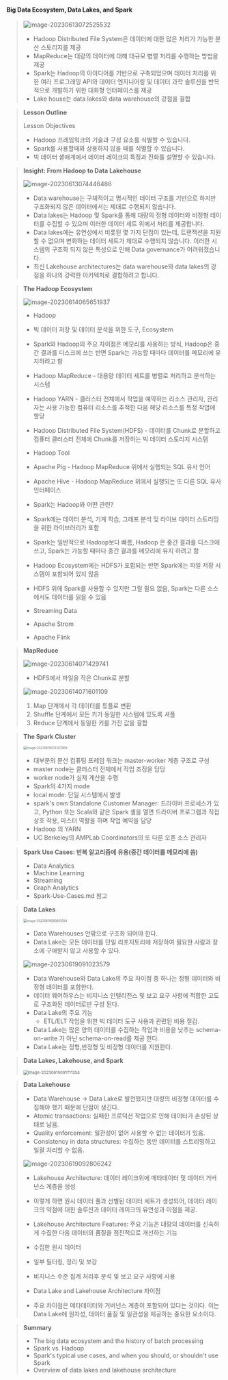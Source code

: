 #### Big Data Ecosystem, Data Lakes, and Spark

>![image-20230613072525532](C:\Users\user\AppData\Roaming\Typora\typora-user-images\image-20230613072525532.png)
>
>* Hadoop Distributed File System은 데이터에 대한 많은 처리가 가능한 분산 스토리지를 제공
>* MapReduce는 대량의 데이터에 대해 대규모 병렬 처리를 수행하는 방법을 제공
>* Spark는 Hadoop의 아이디어를 기반으로 구축되었으며 데이터 처리를 위한 여러 프로그래밍 API와 데이터 엔지니어링 및 데이터 과학 솔루션을 반복적으로 개발하기 위한 대화형 인터페이스를 제공
>* Lake house는 data lakes와 data warehouse의 강점을 결합

>**Lesson Outline**
>
>Lesson Objectives
>
>* Hadoop 프레임워크의 기술과 구성 요소를 식별할 수 있습니다.
>* Spark를 사용할때와 상용하지 않을 때를 식별할 수 있습니다.
>* 빅 데이터 샡애계에서 데이터 레이크의 특징과 진화를 설명할 수 있습니다.

>**Insight: From Hadoop to Data Lakehouse**
>
>![image-20230613074446486](C:\Users\user\AppData\Roaming\Typora\typora-user-images\image-20230613074446486.png)
>
>* Data warehouse는 구체적이고 명시적인 데이터 구조를 기반으로 하지만 구조화되지 않은 데이터에서는 제대로 수행되지 않습니다.
>* Data lakes는 Hadoop 및 Spark를 통해 대량의 정형 데이터와 비정형 데이터를 수집할 수 있으며 이러한 데이터 세트 위에서 처리를 제공합니다.
>* Data lakes에는 유연성에서 비롯된 몇 가지 단점이 있는데, 트랜잭션을 지원할 수 없으며 변화하는 데이터 세트가 제대로 수행되지 않습니다. 이러한 시스템의 구조화 되지 않은 특성으로 인해 Data governance가 어려워졌습니다.
>* 최신 Lakehouse architectures는 data warehouse와 data lakes의 강점을 하나의 강력한 아키텍처로 결합하려고 합니다.

>**The Hadoop Ecosystem**
>
>![image-20230614065651937](C:\Users\user\AppData\Roaming\Typora\typora-user-images\image-20230614065651937.png)
>
>* Hadoop
>  * 빅 데이터 저장 및 데이터 분석을 위한 도구, Ecosystem
>  * Spark와 Hadoop의 주요 차이점은 메모리를 사용하는 방식, Hadoop은 중간 결과를 디스크에 쓰는 반면 Spark는 가능할 때마다 데이터를 메모리에 유지하려고 함
>* Hadoop MapReduce - 대용량 데이터 세트를 병렬로 처리하고 분석하는 시스템
>* Hadoop YARN - 클러스터 전체에서 작업을 예약하는 리소스 관리자, 관리자는 사용 가능한 컴퓨터 리소스를 추적한 다음 해당 리소스를 특정 작업에 할당
>
>* Hadoop Distributed File System(HDFS) - 데이터를 Chunk로 분할하고 컴퓨터 클러스터 전체에 Chunk를 저장하는 빅 데이터 스토리지 시스템
>* Hadoop Tool
>  * Apache Pig - Hadoop MapReduce 위에서 실행되는 SQL 유사 언어
>  * Apache Hive - Hadoop MapReduce 위에서 실행되는 또 다른 SQL 유사 인터페이스
>
>* Spark는 Hadoop와 어떤 관련?
>  * Spark에는 데이터 분석, 기계 학습, 그래프 분석 및 라이브 데이터 스트리밍을 위한 라이브러리가 포함
>  * Spark는 일반적으로 Hadoop보다 빠름, Hadoop 은 중간 결과를 디스크에 쓰고, Spark는 가능할 때마다 중간 결과를 메모리에 유지 하려고 함
>  * Hadoop Ecosystem에는 HDFS가 포함되는 반면 Spark에는 파일 저장 시스템이 포함되어 있지 않음
>  * HDFS 위에 Spark를 사용할 수 있지만 그럴 필요 없음, Spark는 다른 소스에서도 데이터를 읽을 수 있음
>* Streaming Data
>  * Apache Strom
>  * Apache Flink

>**MapReduce** 
>
>![image-20230614071429741](C:\Users\user\AppData\Roaming\Typora\typora-user-images\image-20230614071429741.png)
>
>* HDFS에서 파일을 작은 Chunk로 분할
>
>![image-20230614071601109](C:\Users\user\AppData\Roaming\Typora\typora-user-images\image-20230614071601109.png)
>
>1. Map 단계에서 각 데이터를 튜플로 변환
>2. Shuffle 단계에서 모든 키가 동일한 시스템에 있도록 셔플
>3. Reduce 단계에서 동일한  키를 가진 값을 결합
>

>**The Spark Cluster**
>
><img src="C:\Users\user\AppData\Roaming\Typora\typora-user-images\image-20230619074307909.png" alt="image-20230619074307909" style="zoom:50%;" />
>
>* 대부분의 분산 컴퓨팅 프레임 워크는 master-worker 계층 구조로 구성
>* master node는 클러스터 전체에서 작업 조정을 담당
>* worker node가 실제 계산을 수행
>* Spark의 4가지 mode
>  * local mode: 단일 시스템에서 발생
>  * spark's own Standalone Customer Manager: 드라이버 프로세스가 있고, Python 또는 Scala와 같은 Spark 셸을 열면 드라이버 프로그램과 직접 상호 작용, 마스터 역활을 하며 작업 예약을 담당
>  * Hadoop 의 YARN
>  * UC Berkeley의 AMPLab Coordinators의 또 다른 오픈 소스 관리자

>**Spark Use Cases: 반복 알고리즘에 유용(중간 데이터를 메모리에 씀)**
>
>* Data Analytics
>* Machine Learning
>* Streaming
>* Graph Analytics
>* Spark-Use-Cases.md 참고

>**Data Lakes**
>
><img src="C:\Users\user\AppData\Roaming\Typora\typora-user-images\image-20230619090801054.png" alt="image-20230619090801054" style="zoom:50%;" />
>
>* Data Warehouses 안팎으로 구조화 되어야 한다.
>* Data Lake는 모든 데이터를 단일 리포지토리에 저장하여 필요한 사람과 장소에 구애받지 않고 사용할 수 있다.
>
>![image-20230619091023579](C:\Users\user\AppData\Roaming\Typora\typora-user-images\image-20230619091023579.png)
>
>* Data Warehouse와 Data Lake의 주요 차이점 중 하나는 정형 데이터와 비정형 데이터를 포함한다.
>* 데이터 웨어하우스는 비지니스 인텔리전스 및 보고 요구 사항에 적합한 고도로 구조화된 데이터로만 구성 된다.
>* Data Lake의 주요 기능
>   * ETL/ELT 작업을 위한 빅 데이터 도구 사용과 관련된 비용 절감.
>  * Data Lake는 많은 양의 데이터를 수집하는 작업과 비용을 낮추는 schema-on-write 가 아닌 schema-on-read를 제공 한다.
>  * Data Lake는 정형,반정형 및 비정형 데이터를 지원한다.

>**Data Lakes, Lakehouse, and Spark**
>
><img src="C:\Users\user\AppData\Roaming\Typora\typora-user-images\image-20230619091711354.png" alt="image-20230619091711354" style="zoom:67%;" />

>**Data Lakehouse**
>
>* Data Warehouse -> Data Lake로 발전했지만 대량의 비정형 데이터를 수집해야 했기 때문에 단점이 생긴다.
>  * Atomic transactions: 실패한 프로덕션 작업으로 인해 데이터가 손상된 상태로 남음.
>  * Quality enforcement: 일관성이 없어 사용할 수 없는 데이터가 있음.
>  * Consistency in data structures: 수집하는 동안 데이터를 스트리밍하고 일괄 처리할 수 없음.
>
>![image-20230619092806242](C:\Users\user\AppData\Roaming\Typora\typora-user-images\image-20230619092806242.png)
>
>* Lakehouse Architecture: 데이터 레이크위에 메타데이터 및 데이터 거버넌스 계층을 생성
>  * 이렇게 하면 원시 데이터 풀과 선별된 데이터 세트가 생성되어, 데이터 레이크의 약점에 대한 솔루션과 데이터 레이크의 유연성과 이점을 제공.
>
>* Lakehouse Architecture Features: 주요 기능은 대량의 데이터를 신속하게 수집한 다음 데이터의 품질을 점진적으로 개선하는 기능
>  * 수집한 원시 데이터
>  * 일부 필터링, 정리 및 보강
>  * 비지니스 수준 집계 처리후 분석 및 보고 요구 사항에 사용
>* Data Lake and Lakehouse Architecture 차이점
>  * 주요 차이점은 메타데이터와 거버넌스 계층이 포함되어 있다는 것이다. 이는 Data Lake에 원자성, 데이터 품질 및 일관성을 제공하는 중요한 요소이다.

>**Summary**
>
>- The big data ecosystem and the history of batch processing
>- Spark vs. Hadoop
>- Spark's typical use cases, and when you should, or shouldn't use Spark
>- Overview of data lakes and lakehouse architecture
